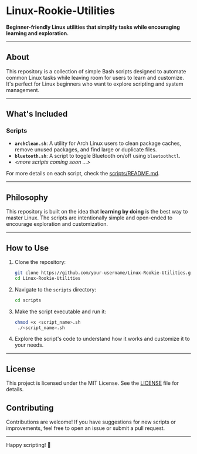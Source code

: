 # Linux-Rookie-Utilities

**Beginner-friendly Linux utilities that simplify tasks while encouraging learning and exploration.**

---

## About
This repository is a collection of simple Bash scripts designed to automate common Linux tasks while leaving room for users to learn and customize. It's perfect for Linux beginners who want to explore scripting and system management.

---

## What's Included
### Scripts
- **`archClean.sh`**: A utility for Arch Linux users to clean package caches, remove unused packages, and find large or duplicate files.
- **`bluetooth.sh`**: A script to toggle Bluetooth on/off using `bluetoothctl`.
- *<more scripts coming soon ...>*

For more details on each script, check the [scripts/README.md](scripts/README.md).

---

## Philosophy
This repository is built on the idea that **learning by doing** is the best way to master Linux. The scripts are intentionally simple and open-ended to encourage exploration and customization.

---

## How to Use
1. Clone the repository:
   ```bash
   git clone https://github.com/your-username/Linux-Rookie-Utilities.git
   cd Linux-Rookie-Utilities
   ```
2. Navigate to the `scripts` directory:
   ```bash
   cd scripts
   ```
3. Make the script executable and run it:
   ```bash
   chmod +x <script_name>.sh
    ./<script_name>.sh
   ```
4. Explore the script's code to understand how it works and customize it to your needs.

---
## License
This project is licensed under the MIT License. See the [LICENSE](LICENSE) file for details.
## Contributing

Contributions are welcome! If you have suggestions for new scripts or improvements, feel free to open an issue or submit a pull request.

---

Happy scripting! 🚀
```